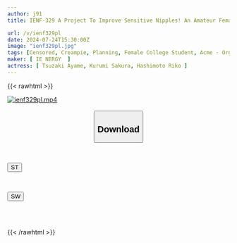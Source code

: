 ```yaml
---
author: j91
title: IENF-329 A Project To Improve Sensitive Nipples! An Amateur Female College Student Takes On The Challenge! A Super-skilled AV Actor Develops A Nipple Teasing Technique That Doesn't Stop Even After She's Cumming, And She Transforms Into A Sensitive Girl! She Has A Constant Orgasm From Her Nipples And Has A Convulsive Orgasmic Creampie Sex!

url: /v/ienf329pl
date: 2024-07-24T15:30:00Z
image: "ienf329pl.jpg"
tags: [Censored, Creampie, Planning, Female College Student, Acme · Orgasm	]
maker: [ IE NERGY  ]
actress: [ Tsuzaki Ayame, Kurumi Sakura, Hashimoto Riko ]
---
```



{{< rawhtml >}}

<div class="video" data-videoid="QK0J7BxDMASwwl">
    <a href="javascript:;">
        <img src="/v/ienf329pl/ienf329pl.jpg" width="WIDTH" height="HEIGHT" alt="ienf329pl.mp4" loading="lazy">
    </a>
</div>

<script type="text/javascript" src="https://j91.asia/asset/on-demand-st.js"></script>

<br>
  <link rel="stylesheet" href="https://j91.asia/asset/bs5.css">
  
  <center>
  <button class="btn btn-primary" type="button" data-bs-toggle="collapse" data-bs-target=".multi-collapse" aria-expanded="false" aria-controls="multiCollapseExample1 multiCollapseExample2"><h2>Download</h2></button></center>
</p>
<div class="row">
  <div class="col">
    <div class="collapse multi-collapse" id="multiCollapseExample1">
      <div class="card card-body">
	      	      <br>
<div class="buttons">  
<p><a href="/v/ienf329pl/st.html" target="_blank"><button class="btn-hover color-3"><i class="fa fa-download"></i> ST</button></a></p></div>
    </div>
  </div>
</div>
  <div class="col">
    <div class="collapse multi-collapse" id="multiCollapseExample2">
      <div class="card card-body">
	      <br>
<div class="buttons">
<p><a href="/v/ienf329pl/sw.html" target="_blank"><button class="btn-hover color-2"><i class="fa fa-download"></i> SW</button></a></p></div>
<br><br>
      </div>
    </div>
  </div>
</div>

{{< /rawhtml >}}